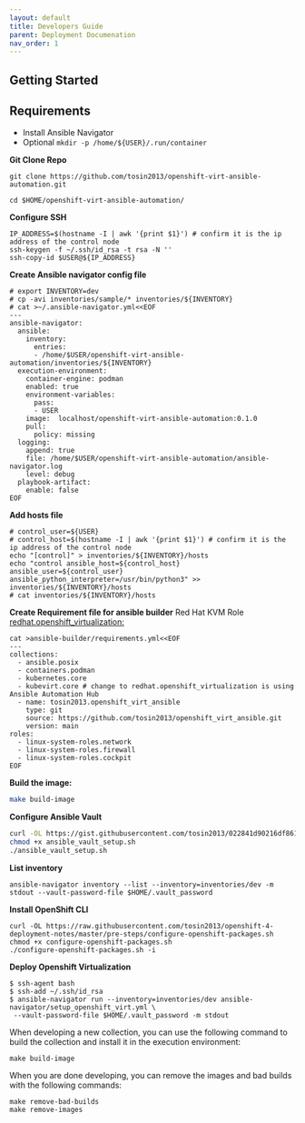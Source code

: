 ```yaml
---
layout: default
title: Developers Guide
parent: Deployment Documenation 
nav_order: 1
---
```


## Getting Started


## Requirements 
* Install Ansible Navigator
* Optional `mkdir -p /home/${USER}/.run/container`

**Git Clone Repo**
```
git clone https://github.com/tosin2013/openshift-virt-ansible-automation.git

cd $HOME/openshift-virt-ansible-automation/
```

**Configure SSH**
```
IP_ADDRESS=$(hostname -I | awk '{print $1}') # confirm it is the ip address of the control node
ssh-keygen -f ~/.ssh/id_rsa -t rsa -N ''
ssh-copy-id $USER@${IP_ADDRESS}
```

**Create Ansible navigator config file**
```
# export INVENTORY=dev
# cp -avi inventories/sample/* inventories/${INVENTORY}
# cat >~/.ansible-navigator.yml<<EOF
---
ansible-navigator:
  ansible:
    inventory:
      entries:
      - /home/$USER/openshift-virt-ansible-automation/inventories/${INVENTORY}
  execution-environment:
    container-engine: podman
    enabled: true
    environment-variables:
      pass:
      - USER
    image:  localhost/openshift-virt-ansible-automation:0.1.0
    pull:
      policy: missing
  logging:
    append: true
    file: /home/$USER/openshift-virt-ansible-automation/ansible-navigator.log
    level: debug
  playbook-artifact:
    enable: false
EOF
```

**Add hosts file**
```
# control_user=${USER}
# control_host=$(hostname -I | awk '{print $1}') # confirm it is the ip address of the control node
echo "[control]" > inventories/${INVENTORY}/hosts
echo "control ansible_host=${control_host} ansible_user=${control_user}  ansible_python_interpreter=/usr/bin/python3" >> inventories/${INVENTORY}/hosts
# cat inventories/${INVENTORY}/hosts
```

**Create Requirement file for ansible builder** 
Red Hat KVM Role [redhat.openshift_virtualization:](https://console.redhat.com/ansible/automation-hub/repo/published/redhat/openshift_virtualization/docs/)
```
cat >ansible-builder/requirements.yml<<EOF
---
collections:
  - ansible.posix
  - containers.podman
  - kubernetes.core
  - kubevirt.core # change to redhat.openshift_virtualization is using Ansible Automation Hub
  - name: tosin2013.openshift_virt_ansible
    type: git
    source: https://github.com/tosin2013/openshift_virt_ansible.git
    version: main
roles: 
  - linux-system-roles.network
  - linux-system-roles.firewall
  - linux-system-roles.cockpit
EOF
```


**Build the image:**
```bash
make build-image
```

**Configure Ansible Vault**
```bash
curl -OL https://gist.githubusercontent.com/tosin2013/022841d90216df8617244ab6d6aceaf8/raw/92400b9e459351d204feb67b985c08df6477d7fa/ansible_vault_setup.sh
chmod +x ansible_vault_setup.sh
./ansible_vault_setup.sh
```

**List inventory**
```
ansible-navigator inventory --list --inventory=inventories/dev -m stdout --vault-password-file $HOME/.vault_password
```

**Install OpenShift CLI**
```
curl -OL https://raw.githubusercontent.com/tosin2013/openshift-4-deployment-notes/master/pre-steps/configure-openshift-packages.sh
chmod +x configure-openshift-packages.sh
./configure-openshift-packages.sh -i
```

**Deploy Openshift  Virtualization**
```
$ ssh-agent bash
$ ssh-add ~/.ssh/id_rsa
$ ansible-navigator run --inventory=inventories/dev ansible-navigator/setup_openshift_virt.yml \
 --vault-password-file $HOME/.vault_password -m stdout 
```

When developing a new collection, you can use the following command to build the collection and install it in the execution environment:
```
make build-image
```

When you are done developing, you can remove the images and bad builds with the following commands:
```
make remove-bad-builds
make remove-images
```
